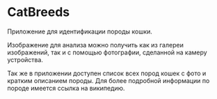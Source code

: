 # CatBreeds

Приложение для идентификации породы кошки.

Изображение для анализа можно получить как из галереи изображений, так и с помощью фотографии, сделанной на камеру устройства.

Так же в приложении доступен список всех пород кошек с фото и кратким описанием породы. Для более подробной информации по породе имеется ссылка на википедию.

